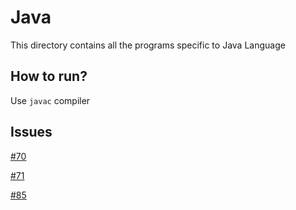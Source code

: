 # Java

This directory contains all the programs specific to Java Language

## How to run?

Use `javac` compiler

## Issues 

[#70](https://github.com/dscmbcet/hacktoberfest-2021/issues/70)

[#71](https://github.com/dscmbcet/hacktoberfest-2021/issues/71)

[#85](https://github.com/dscmbcet/hacktoberfest-2021/issues/85)
